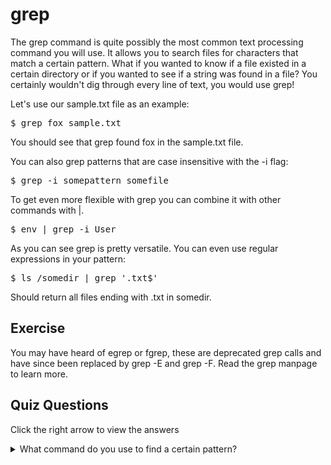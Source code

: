 # grep

The grep command is quite possibly the most common text processing command you will use. It allows you to search files for characters that match a certain pattern. What if you wanted to know if a file existed in a certain directory or if you wanted to see if a string was found in a file? You certainly wouldn't dig through every line of text, you would use grep!

Let's use our sample.txt file as an example: 

<pre>$ grep fox sample.txt</pre>

You should see that grep found fox in the sample.txt file. 

You can also grep patterns that are case insensitive with the -i flag: 

<pre>$ grep -i somepattern somefile</pre>

To get even more flexible with grep you can combine it with other commands with |.

<pre>$ env | grep -i User</pre>

As you can see grep is pretty versatile. You can even use regular expressions in your pattern: 

<pre>$ ls /somedir | grep '.txt$'</pre>

Should return all files ending with .txt in somedir.

## Exercise

You may have heard of egrep or fgrep, these are deprecated grep calls and have since been replaced by grep -E and grep -F. Read the grep manpage to learn more.

## Quiz Questions 

Click the right arrow to view the answers

<details>
<summary>What command do you use to find a certain pattern?</summary>
grep
</details>

